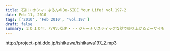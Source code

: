```yaml
---
title: 石川・ホンマ・ぶるんのBe-SIDE Your Life! vol.197-2
date: Feb 11, 2010
tags: ['2010', 'Feb 2010', 'vol.197']
draft: false
summary: ２０１０年。ハマル女達・・・ジャーナリスティックな話で盛り上がるビーサイも２００回までのカウントダウン体勢にっ！NAMAE
---
```


http://project-phi.ddo.jp/ishikawa/ishikawa197_2.mp3
